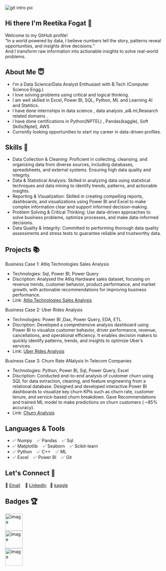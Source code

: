 ![git intro pic](https://github.com/user-attachments/assets/e86dc226-88aa-441d-b550-3535ae66036a)

## Hi there  I'm Reetika Fogat 👋

Welcome to my GitHub profile! <br>
“In a world powered by data, I believe numbers tell the story, patterns reveal opportunities, and insights drive decisions.”<br>
And I transform raw information into actionable insights to solve real-world problems.

About Me  😇
---
- I'm a Data Science/Data Analyst Enthusiast with B.Tech (Computer Science Engg.)
- I love solving problems using critical and logical thinking.
- I am well skilled in Excel, Power BI, SQL, Python, ML and Learning AI and Statitics.
- I have done internships in data science , data analysis ,ai& ml,Research related domains .
- I have done certifications in Python(NPTEL) , Pandas(kaggle), Soft Skills(Nptel), AWS
- Currently looking opportunities to start my career in data-driven profiles.

Skills 💪
---
- Data Collection & Cleaning: Proficient in collecting, cleansing, and organizing data from diverse sources, including databases, spreadsheets, and external systems.  Ensuring high data quality and integrity.
- Data & Statistical Analysis: Skilled in analyzing data using statistical techniques and data mining to identify trends, patterns, and actionable insights.
- Reporting & Visualization: Skilled in creating compelling reports, dashboards, and visualizations using Power BI and Excel to make complex information clear and support informed decision-making.
- Problem Solving & Critical Thinking: Use data-driven approaches to solve business problems, optimize processes, and make data-informed decisions.
- Data Quality & Integrity: Committed to performing thorough data quality assessments and stress tests to guarantee reliable and trustworthy data.

Projects 📚
---
Business Case 1: Atliq Technologies Sales Analysis 
- Technologies: Sql, Power BI, Power Query
- Discription: Analysed the Atliq Hardware sales dataset, focusing on revenue trends, customer behavior, product performance,
             and market growth, with actionable recommendations for improving business performance.
- Link: [Atliq Technologies Sales Analysis ](https://github.com/Reetikafogat/AtliQ-sales-Analysis)

Business Case 2: Uber Rides Analysis 
- Technologies: Power BI ,Dax, Power Query, EDA, ETL 
- Discription: Developed a comprehensive analysis dashboard using Power BI to visualize customer behavior, driver performance, revenue, cancellations, and operational efficiency. 
             It enables decision makers to quickly identify patterns, trends, and insights to optimize Uber’s services.
- Link: [Uber Rides Analysis](https://github.com/Reetikafogat/Uber-Analysis)

Business Case 3: Churn Rate ANalysis In Telecom Companies
- Technologies: Python, Power Bi, Sql, Power Query, Excel
- Discription: Conducted end-to-end analysis of customer churn using SQL for data extraction, cleaning, and feature engineering from a relational database.
             Designed and developed interactive Power BI dashboards to visualize key churn KPIs such as churn rate, customer tenure, and service-based churn breakdown.
             Gave Recommendations and trained ML model to make predictions on  churn customers ( ~85% accuracy).
- Link: [Churn Analysis ](https://github.com/Reetikafogat/CHURN-ANALYSIS-IN-TELECOM-COMPANIES-)

Languages & Tools
---
- ✅ Numpy &nbsp;&nbsp;           ✅ Pandas &nbsp;&nbsp;       ✅ Sql
- ✅ Matplotlib &nbsp;&nbsp;      ✅ Seaborn &nbsp;&nbsp;      ✅ Scikit-learn
- ✅ Python &nbsp;&nbsp;          ✅ C++ &nbsp;&nbsp;          ✅ ML
- ✅ Excel &nbsp;&nbsp;           ✅ Power BI &nbsp;&nbsp;     ✅ Git

Let's Connect 🤝
---
📧 [Email](reetikafogat76@gmail.com) &nbsp;&nbsp; 
💼 [LinkedIn](https://www.linkedin.com/in/reetika-f-1a0730271/)&nbsp;&nbsp; 
🧩 [kaggle](https://www.kaggle.com/reetikafogat)

Badges 🏆
---
<img width="56" height="56" alt="image" src="https://github.com/user-attachments/assets/796174e3-09d9-4f61-b45f-fc24ef2e835f" /> <br>
<img width="56" height="56" alt="image" src="https://github.com/user-attachments/assets/b4432b12-d348-46bb-aeca-1b5a9b662941" /><br>
<img width="56" height="56" alt="image" src="https://github.com/user-attachments/assets/ab3fc0f6-4058-4aa2-ac7f-8c69038fc169" />









